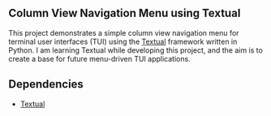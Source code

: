 ## Column View Navigation Menu using Textual

This project demonstrates a simple column view navigation menu for terminal user interfaces (TUI) using the [Textual](https://github.com/textualize/textual/) framework written in Python. I am learning Textual while developing this project, and the aim is to create a base for future menu-driven TUI applications.

## Dependencies

- [Textual](https://github.com/textualize/textual/)
